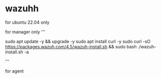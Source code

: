 # wazuhh

for ubuntu 22.04 only

for manager only
'''

sudo apt update -y && upgrade -y
sudo apt install curl -y
sudo curl -sO https://packages.wazuh.com/4.5/wazuh-install.sh && sudo bash ./wazuh-install.sh -a

'''



for agent 
